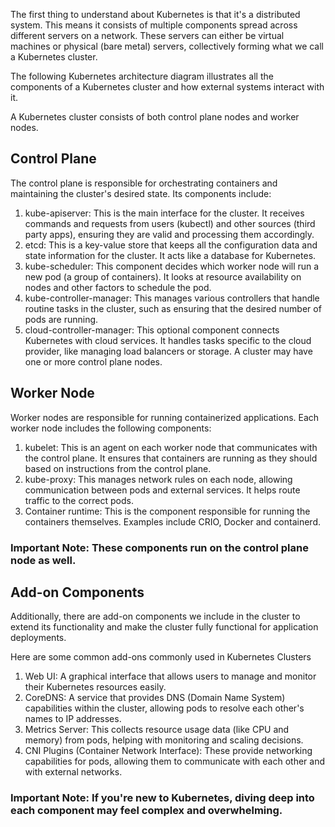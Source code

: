 The first thing to understand about Kubernetes is that it's a distributed system. This means it consists of multiple components spread across different servers on a network. These servers can either be virtual machines or physical (bare metal) servers, collectively forming what we call a Kubernetes cluster.

The following Kubernetes architecture diagram illustrates all the components of a Kubernetes cluster and how external systems interact with it.



A Kubernetes cluster consists of both control plane nodes and worker nodes.

## Control Plane
The control plane is responsible for orchestrating containers and maintaining the cluster's desired state. Its components include:

1. kube-apiserver: This is the main interface for the cluster. It receives commands and requests from users (kubectl) and other sources (third party apps), ensuring they are valid and processing them accordingly.
2. etcd: This is a key-value store that keeps all the configuration data and state information for the cluster. It acts like a database for Kubernetes.
3. kube-scheduler: This component decides which worker node will run a new pod (a group of containers). It looks at resource availability on nodes and other factors to schedule the pod.
4. kube-controller-manager: This manages various controllers that handle routine tasks in the cluster, such as ensuring that the desired number of pods are running.
5. cloud-controller-manager: This optional component connects Kubernetes with cloud services. It handles tasks specific to the cloud provider, like managing load balancers or storage.
A cluster may have one or more control plane nodes.

## Worker Node
Worker nodes are responsible for running containerized applications. Each worker node includes the following components:

1. kubelet: This is an agent on each worker node that communicates with the control plane. It ensures that containers are running as they should based on instructions from the control plane.
2. kube-proxy: This manages network rules on each node, allowing communication between pods and external services. It helps route traffic to the correct pods.
3. Container runtime: This is the component responsible for running the containers themselves. Examples include CRIO, Docker and containerd.

### Important Note: These components run on the control plane node as well.
## Add-on Components
Additionally, there are add-on components we include in the cluster to extend its functionality and make the cluster fully functional for application deployments.

Here are some common add-ons commonly used in Kubernetes Clusters
1. Web UI: A graphical interface that allows users to manage and monitor their Kubernetes resources easily.
2. CoreDNS: A service that provides DNS (Domain Name System) capabilities within the cluster, allowing pods to resolve each other's names to IP addresses.
3. Metrics Server: This collects resource usage data (like CPU and memory) from pods, helping with monitoring and scaling decisions.
4. CNI Plugins (Container Network Interface): These provide networking capabilities for pods, allowing them to communicate with each other and with external networks.

### Important Note: If you're new to Kubernetes, diving deep into each component may feel complex and overwhelming.
